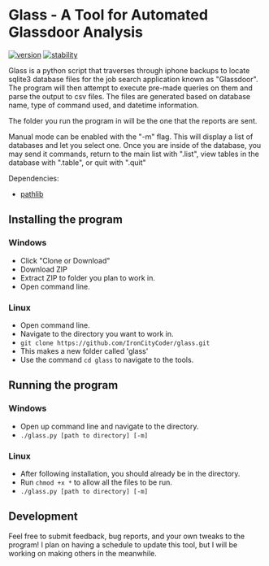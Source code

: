 # Glass - A Tool for Automated Glassdoor Analysis

[![version](https://img.shields.io/badge/Version-1.0.3-blue.svg)](https://github.com/IronCityCoder/hasher)
[![stability](https://img.shields.io/badge/stability-stable-green.svg)](https://github.com/IronCityCoder/hasher)

Glass is a python script that traverses through iphone backups to locate sqlite3 database files for the job search application known as "Glassdoor". The program will then attempt to execute pre-made queries on them and parse the output to csv files. The files are generated based on database name, type of command used, and datetime information.

The folder you run the program in will be the one that the reports are sent.

Manual mode can be enabled with the "-m" flag. This will display a list of databases and let you select one.
Once you are inside of the database, you may send it commands, return to the main list with ".list", view tables in the database with ".table", or quit with ".quit"

Dependencies:

- [pathlib](https://docs.python.org/3.7/library/pathlib.html)

## Installing the program

### Windows

- Click "Clone or Download"
- Download ZIP
- Extract ZIP to folder you plan to work in. 
- Open command line.

### Linux

- Open command line.
- Navigate to the directory you want to work in.
- `git clone https://github.com/IronCityCoder/glass.git`
- This makes a new folder called 'glass'
- Use the command `cd glass` to navigate to the tools.

## Running the program

### Windows

- Open up command line and navigate to the directory. 
- `./glass.py [path to directory] [-m]`

### Linux

- After following installation, you should already be in the directory.
- Run `chmod +x *` to allow all the files to be run.
- `./glass.py [path to directory] [-m]`


## Development

Feel free to submit feedback, bug reports, and your own tweaks to the program! I plan on having a schedule to update this tool, but I will be working on making others in the meanwhile. 
